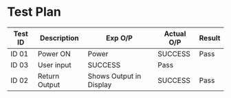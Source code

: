 # Test Plan

|Test ID | Description | Exp O/P | Actual O/P | Result
|--------|-------------|---------|------------|-------------
| ID 01 | Power ON | Power | SUCCESS | Pass 
| ID 03 | User input | SUCCESS | Pass
| ID 02 | Return Output | Shows Output in Display | SUCCESS | Pass


